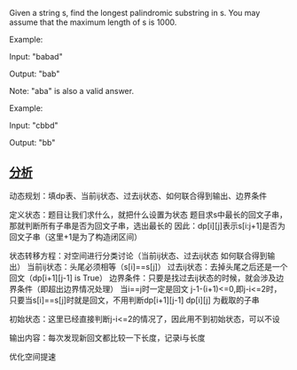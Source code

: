 Given a string s, find the longest palindromic substring in s. You may assume that the maximum length of s is 1000.

Example:

Input: "babad"

Output: "bab"

Note: "aba" is also a valid answer.

Example:

Input: "cbbd"

Output: "bb"

## [分析](https://leetcode-cn.com/problems/longest-palindromic-substring/solution/5-zui-chang-hui-wen-zi-chuan-dong-tai-gu-p7uk/)
    
动态规划：填dp表、当前ij状态、过去ij状态、如何联合得到输出、边界条件

定义状态：题目让我们求什么，就把什么设置为状态
题目求s中最长的回文子串，那就判断所有子串是否为回文子串，选出最长的
因此：dp[i][j]表示s[i:j+1]是否为回文子串（这里+1是为了构造闭区间）

状态转移方程：对空间进行分类讨论（当前ij状态、过去ij状态 如何联合得到输出）
当前ij状态：头尾必须相等（s[i]==s[j]）
过去ij状态：去掉头尾之后还是一个回文（dp[i+1][j-1] is True）
边界条件：只要是找过去ij状态的时候，就会涉及边界条件（即超出边界情况处理）
当i==j时一定是回文
j-1-(i+1)<=0,即j-i<=2时，只要当s[i]==s[j]时就是回文，不用判断dp[i+1][j-1]
dp[i][j] 为截取的子串

初始状态：这里已经直接判断j-i<=2的情况了，因此用不到初始状态，可以不设

输出内容：每次发现新回文都比较一下长度，记录i与长度

优化空间提速



